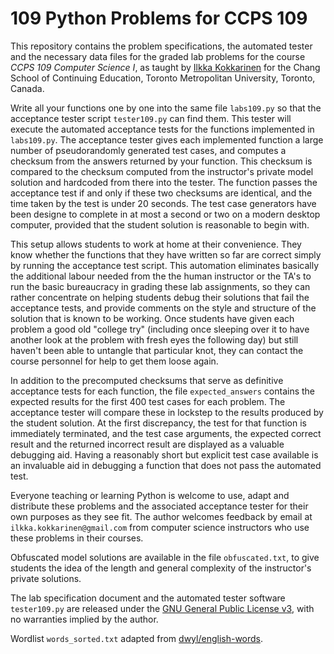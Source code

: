 # 109 Python Problems for CCPS 109

This repository contains the problem specifications, the automated tester and the necessary data files for the graded lab problems for the course *CCPS 109 Computer Science I*, as taught by [Ilkka Kokkarinen](http://www.scs.ryerson.ca/~ikokkari/) for the Chang School of Continuing Education, Toronto Metropolitan University, Toronto, Canada.

Write all your functions one by one into the same file `labs109.py` so that the acceptance tester script `tester109.py` can find them. This tester will execute the automated acceptance tests for the functions implemented in `labs109.py`. The acceptance tester gives each implemented function a large number of pseudorandomly generated test cases, and computes a checksum from the answers returned by your function. This checksum is compared to the checksum computed from the instructor's private model solution and hardcoded from there into the tester. The function passes the acceptance test if and only if these two checksums are identical, and the time taken by the test is under 20 seconds. The test case generators have been designe to complete in at most a second or two on a modern desktop computer, provided that the student solution is reasonable to begin with.

This setup allows students to work at home at their convenience. They know whether the functions that they have written so far are correct simply by running the acceptance test script. This automation eliminates basically the additional labour needed from the the human instructor or the TA's to run the basic bureaucracy in grading these lab assignments, so they can rather concentrate on helping students debug their solutions that fail the acceptance tests, and provide comments on the style and structure of the solution that is known to be working. Once students have given each problem a good old "college try" (including once sleeping over it to have another look at the problem with fresh eyes the following day) but still haven't been able to untangle that particular knot, they can contact the course personnel for help to get them loose again. 

In addition to the precomputed checksums that serve as definitive acceptance tests for each function, the file `expected_answers` contains the expected results for the first 400 test cases for each problem. The acceptance tester will compare these in lockstep to the results produced by the student solution. At the first discrepancy, the test for that function is immediately terminated, and the test case arguments, the expected correct result and the returned incorrect result are displayed as a valuable debugging aid. Having a reasonably short but explicit test case available is an invaluable aid in debugging a function that does not pass the automated test.

Everyone teaching or learning Python is welcome to use, adapt and distribute these problems and the associated acceptance tester for their own purposes as they see fit. The author welcomes feedback by email at `ilkka.kokkarinen@gmail.com` from computer science instructors who use these problems in their courses.

Obfuscated model solutions are available in the file `obfuscated.txt`, to give students the idea of the length and general complexity of the instructor's private solutions.

The lab specification document and the automated tester software `tester109.py` are released under the [GNU General Public License v3](https://www.gnu.org/licenses/gpl-3.0.txt), with no warranties implied by the author.

Wordlist `words_sorted.txt` adapted from [dwyl/english-words](https://github.com/dwyl/english-words).
